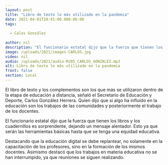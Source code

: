 ```yaml
---
layout: post
title: "Libro de texto lo más utilizado en la pandemia"
date: 2021-04-01T20:41:00.000-06:00
tags:
  
  - Calos González
  
author: nil
description: "El funcionario estatal dijo que la fuerza que tienen los libros y los cuadernillos es sorprendente, dejando un mensaje alentador."
image: /uploads/2021/images-CARLOS.jpg
video: nil
audio: /uploads/2021/audio-MJ05_CARLOS_GONZALEZ.mp3
alt: Libro de texto lo más utilizado en la pandemia
front: false
section: Local
---
```


El libro de texto y los complementos son los que más se utilizaron dentro de la etapa de educación a distancia, señaló el Secretario de Educación y Deporte, Carlos González Herrera. Quien dijo que si algo ha influido en la educación son los trabajos de las comunidades y posteriormente el trabajo de los docentes.

El funcionario estatal dijo que la fuerza que tienen los libros y los cuadernillos es sorprendente, dejando un mensaje alentador. Esto ya que serán las herramientas básicas hasta que se tenga una equidad educativa.

Destacando que la educación digital se debe replantear, no solamente en la capacitación de los profesores, sino en la formación de los mismos docentes. Asimismo destacó que los trabajos en materia educativa no se han interrumpido, ya que reuniones se siguen realizando.
